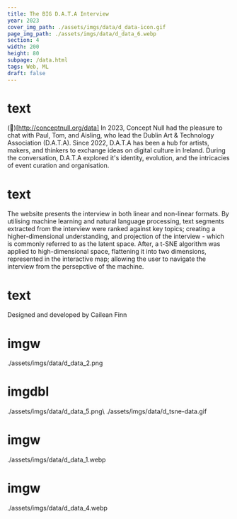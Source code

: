 ```yaml
---
title: The BIG D.A.T.A Interview
year: 2023
cover_img_path: ./assets/imgs/data/d_data-icon.gif
page_img_path: ./assets/imgs/data/d_data_6.webp
section: 4
width: 200
height: 80
subpage: /data.html
tags: Web, ML
draft: false
---
```


# text
(🔗)[http://conceptnull.org/data] In 2023, Concept Null had the pleasure to chat with Paul, Tom, and Aisling, who lead the Dublin Art & Technology Association (D.A.T.A). Since 2022, D.A.T.A has been a hub for artists, makers, and thinkers to exchange ideas on digital culture in Ireland. During the conversation, D.A.T.A explored it's identity, evolution, and the intricacies of event curation and organisation. 
# text
The website presents the interview in both linear and non-linear formats. By utilising machine learning and natural language processing, text segments extracted from the interview were ranked against key topics; creating a higher-dimensional understanding, and projection of the interview - which is commonly referred to as the latent space. After, a t-SNE algorithm was applied to high-dimensional space, flattening it into two dimensions, represented in the interactive map; allowing the user to navigate the interview from the persepctive of the machine.
# text
Designed and developed by Cailean Finn
# imgw
./assets/imgs/data/d_data_2.png
# imgdbl
./assets/imgs/data/d_data_5.png\ ./assets/imgs/data/d_tsne-data.gif
# imgw
./assets/imgs/data/d_data_1.webp
# imgw
./assets/imgs/data/d_data_4.webp